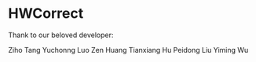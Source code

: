 HWCorrect
=========

Thank to our beloved developer:

  Ziho Tang
  Yuchonng Luo
  Zen Huang
  Tianxiang Hu
  Peidong Liu
  Yiming Wu
  
